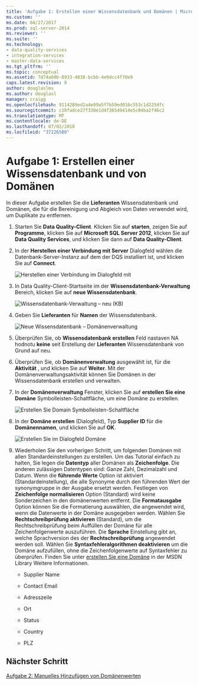 ```yaml
---
title: 'Aufgabe 1: Erstellen einer Wissensdatenbank und Domänen | Microsoft-Dokumentation'
ms.custom: ''
ms.date: 04/27/2017
ms.prod: sql-server-2014
ms.reviewer: ''
ms.suite: ''
ms.technology:
- data-quality-services
- integration-services
- master-data-services
ms.tgt_pltfrm: ''
ms.topic: conceptual
ms.assetid: 7d74a60b-8933-4038-bcbb-4e9dcc4f70e9
caps.latest.revision: 8
author: douglaslms
ms.author: douglasl
manager: craigg
ms.openlocfilehash: 9114289ed2a4e09a5f7b59ed016c553c1d225dfc
ms.sourcegitcommit: c18fadce27f330e1d4f36549414e5c84ba2f46c2
ms.translationtype: MT
ms.contentlocale: de-DE
ms.lasthandoff: 07/02/2018
ms.locfileid: "37226580"
---
```

# <a name="task-1-creating-a-knowledge-base-and-domains"></a>Aufgabe 1: Erstellen einer Wissensdatenbank und von Domänen
  In dieser Aufgabe erstellen Sie die **Lieferanten** Wissensdatenbank und Domänen, die für die Bereinigung und Abgleich von Daten verwendet wird, um Duplikate zu entfernen.  
  
1.  Starten Sie **Data Quality-Client**. Klicken Sie auf **starten**, zeigen Sie auf **Programme**, klicken Sie auf **Microsoft SQL Server 2012**, klicken Sie auf **Data Quality Services**, und klicken Sie dann auf  **Data Quality-Client**.  
  
2.  In der **Herstellen einer Verbindung mit Server** Dialogfeld wählen die Datenbank-Server-Instanz auf dem der DQS installiert ist, und klicken Sie auf **Connect**.  
  
     ![Herstellen einer Verbindung im Dialogfeld mit](../../2014/tutorials/media/et-creatingaknowledgebaseanddomains-01.jpg "im Dialogfeld mit Server verbinden")  
  
3.  In Data Quality-Client-Startseite im der **Wissensdatenbank-Verwaltung** Bereich, klicken Sie auf **neue Wissensdatenbank**.  
  
     ![Wissensdatenbank-Verwaltung – neu (KB)](../../2014/tutorials/media/et-creatingaknowledgebaseanddomains-02.jpg "Wissensdatenbank-Verwaltung – neu (KB)")  
  
4.  Geben Sie **Lieferanten** für **Namen** der Wissensdatenbank.  
  
     ![Neue Wissensdatenbank – Domänenverwaltung](../../2014/tutorials/media/et-creatingaknowledgebaseanddomains-03.jpg "neue Wissensdatenbank – Domänenverwaltung")  
  
5.  Überprüfen Sie, ob **Wissensdatenbank erstellen** Feld nastaven NA hodnotu **keine** seit Erstellung der **Lieferanten** Wissensdatenbank von Grund auf neu.  
  
6.  Überprüfen Sie, ob **Domänenverwaltung** ausgewählt ist, für die **Aktivität** , und klicken Sie auf **Weiter**. Mit der Domänenverwaltungsaktivität können Sie Domänen in der Wissensdatenbank erstellen und verwalten.  
  
7.  In der **Domänenverwaltung** Fenster, klicken Sie auf **erstellen Sie eine Domäne** Symbolleisten-Schaltfläche, um eine Domäne zu erstellen.  
  
     ![Erstellen Sie Domain Symbolleisten-Schaltfläche](../../2014/tutorials/media/et-creatingaknowledgebaseanddomains-04.jpg "Domain Symbolleisten-Schaltfläche erstellen")  
  
8.  In der **Domäne erstellen** (Dialogfeld), Typ **Supplier ID** für die **Domänennamen**, und klicken Sie auf **OK**.  
  
     ![Erstellen Sie im Dialogfeld Domäne](../../2014/tutorials/media/et-creatingaknowledgebaseanddomains-05.jpg "erstellen Domäne (Dialogfeld)")  
  
9. Wiederholen Sie den vorherigen Schritt, um folgenden Domänen mit allen Standardeinstellungen zu erstellen. Um das Tutorial einfach zu halten, Sie legen die **Datentyp** aller Domänen als **Zeichenfolge**. Die anderen zulässigen Datentypen sind: Ganze Zahl, Dezimalzahl und Datum. Wenn die **führende Werte** Option ist aktiviert (Standardeinstellung), die alle Synonyme durch den führenden Wert der synonymgruppe in der Ausgabe ersetzt werden. Festlegen von **Zeichenfolge normalisieren** Option (Standard) wird keine Sonderzeichen in den domänenwerten entfernt. Die **Formatausgabe** Option können Sie die Formatierung auswählen, die angewendet wird, wenn die Datenwerte in der Domäne ausgegeben werden. Wählen Sie **Rechtschreibprüfung aktivieren** (Standard), um die Rechtschreibprüfung beim Auffüllen der Domäne für alle Zeichenfolgenwerte auszuführen. Die **Sprache** Einstellung gibt an, welche Sprachversion des der **Rechtschreibprüfung** angewendet werden soll. Wählen Sie **Syntaxfehleralgorithmen deaktivieren** um die Domäne aufzufüllen, ohne die Zeichenfolgenwerte auf Syntaxfehler zu überprüfen. Finden Sie unter [erstellen Sie eine Domäne](http://msdn.microsoft.com/library/hh510401.aspx) in der MSDN Library Weitere Informationen.  
  
    -   Supplier Name  
  
    -   Contact Email  
  
    -   Adresszeile  
  
    -   Ort  
  
    -   Status  
  
    -   Country  
  
    -   PLZ  
  
## <a name="next-step"></a>Nächster Schritt  
 [Aufgabe 2: Manuelles Hinzufügen von Domänenwerten](../../2014/tutorials/task-2-adding-domain-values-manually.md)  
  
  
